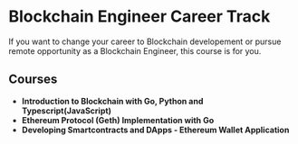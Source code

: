 # Blockchain Engineer Career Track
If you want to change your career to Blockchain developement or pursue remote opportunity as a Blockchain Engineer, this course is for you. 

## Courses
- **Introduction to Blockchain with Go, Python and Typescript(JavaScript)**
- **Ethereum Protocol (Geth) Implementation with Go**
- **Developing Smartcontracts and DApps - Ethereum Wallet Application**

